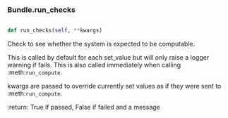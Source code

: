 ### Bundle.run_checks

```py

def run_checks(self, **kwargs)

```



Check to see whether the system is expected to be computable.

This is called by default for each set_value but will only raise a
logger warning if fails.  This is also called immediately when calling
:meth:`run_compute`.

kwargs are passed to override currently set values as if they were
sent to :meth:`run_compute`.

:return: True if passed, False if failed and a message

